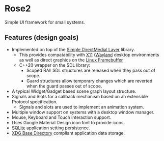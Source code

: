 # Rose2

Simple UI framework for small systems.

## Features (design goals)

* Implemented on top of the [Simple DirectMedial Layer](https://www.libsdl.org/) library.
  * This provides compatability with [X11](https://en.wikipedia.org/wiki/X_Window_System)
    /[Wayland](https://en.wikipedia.org/wiki/Wayland_(protocol)) desktop environments as
    well as direct graphics on the [Linux Framebuffer](https://en.wikipedia.org/wiki/Linux_framebuffer)
  * C++20 wrapper on the SDL library:
    * Scoped RAII SDL structures are released when they pass out of scope.
    * Guard structures allow temporary changes which are reverted when the guard passes
      out of scope.
* A typical Widget/Gadget based scene graph layout structure.
* Signals and Slots for a callback mechanism based on an extensible Protocol specification.
  * Signals and slots are used to implement an animation system.
* Multiple window support on systems with a desktop window manager.
* Mouse, Keyboard and Touch interaction support.
* Uses Google Material Design icon font to provide icons.
* [SQLite](https://www.sqlite.org/index.html) application setting persistence. 
* [XDG Base Directory](https://specifications.freedesktop.org/basedir-spec/basedir-spec-latest.html)
  compliant application data storage.

